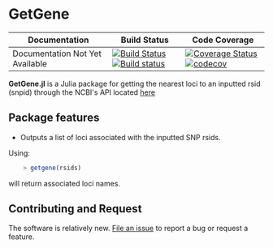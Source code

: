 # GetGene

| **Documentation** | **Build Status** | **Code Coverage**  |
|-------------------|------------------|--------------------|
| Documentation Not Yet Available | [![Build Status](https://travis-ci.org/chris-german/GetGene.jl.svg?branch=master)](https://travis-ci.org/chris-german/GetGene.jl) [![Build status](https://ci.appveyor.com/api/projects/status/xafji8urmg3dfkai?svg=true)](https://ci.appveyor.com/project/chris-german/getgene-jl/branch/master) | [![Coverage Status](https://coveralls.io/repos/github/chris-german/GetGene.jl/badge.svg?branch=master)](https://coveralls.io/github/chris-german/GetGene.jl?branch=master) [![codecov](https://codecov.io/gh/chris-german/GetGene.jl/branch/master/graph/badge.svg)](https://codecov.io/gh/chris-german/GetGene.jl) |  


**GetGene.jl** is a Julia package for getting the nearest loci to an inputted rsid (snpid) through the NCBI's API located [here](https://api.ncbi.nlm.nih.gov/variation/v0/)



## Package features

- Outputs a list of loci associated with the inputted SNP rsids. 

Using:

```julia
    > getgene(rsids)
```

will return associated loci names.


## Contributing and Request 

The software is relatively new. [File an
issue](https://github.com/chris-german/GetGene.jl/issues/new) to report a bug or request a feature.
